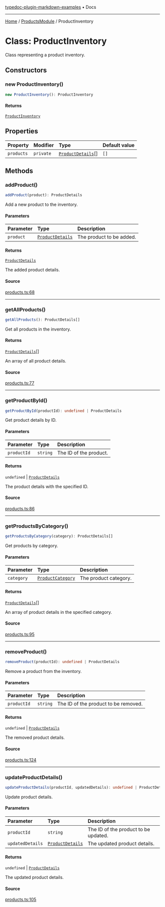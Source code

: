 [typedoc-plugin-markdown-examples](../../README.md) • Docs

***

[Home](../../README.md) / [ProductsModule](../README.md) / ProductInventory

# Class: ProductInventory

Class representing a product inventory.

## Constructors

### new ProductInventory()

```ts
new ProductInventory(): ProductInventory
```

#### Returns

[`ProductInventory`](ProductInventory.md)

## Properties

| Property | Modifier | Type | Default value |
| :------ | :------ | :------ | :------ |
| `products` | `private` | [`ProductDetails`](../interfaces/ProductDetails.md)[] | `[]` |

## Methods

### addProduct()

```ts
addProduct(product): ProductDetails
```

Add a new product to the inventory.

#### Parameters

| Parameter | Type | Description |
| :------ | :------ | :------ |
| `product` | [`ProductDetails`](../interfaces/ProductDetails.md) | The product to be added. |

#### Returns

[`ProductDetails`](../interfaces/ProductDetails.md)

The added product details.

#### Source

[products.ts:68](https://github.com/typedoc2md/typedoc-plugin-markdown-examples/blob/bacb1c2264a9626cba5f9e7959f4fc899171a745/examples/src/products.ts#L68)

***

### getAllProducts()

```ts
getAllProducts(): ProductDetails[]
```

Get all products in the inventory.

#### Returns

[`ProductDetails`](../interfaces/ProductDetails.md)[]

An array of all product details.

#### Source

[products.ts:77](https://github.com/typedoc2md/typedoc-plugin-markdown-examples/blob/bacb1c2264a9626cba5f9e7959f4fc899171a745/examples/src/products.ts#L77)

***

### getProductById()

```ts
getProductById(productId): undefined | ProductDetails
```

Get product details by ID.

#### Parameters

| Parameter | Type | Description |
| :------ | :------ | :------ |
| `productId` | `string` | The ID of the product. |

#### Returns

`undefined` \| [`ProductDetails`](../interfaces/ProductDetails.md)

The product details with the specified ID.

#### Source

[products.ts:86](https://github.com/typedoc2md/typedoc-plugin-markdown-examples/blob/bacb1c2264a9626cba5f9e7959f4fc899171a745/examples/src/products.ts#L86)

***

### getProductsByCategory()

```ts
getProductsByCategory(category): ProductDetails[]
```

Get products by category.

#### Parameters

| Parameter | Type | Description |
| :------ | :------ | :------ |
| `category` | [`ProductCategory`](../enumerations/ProductCategory.md) | The product category. |

#### Returns

[`ProductDetails`](../interfaces/ProductDetails.md)[]

An array of product details in the specified category.

#### Source

[products.ts:95](https://github.com/typedoc2md/typedoc-plugin-markdown-examples/blob/bacb1c2264a9626cba5f9e7959f4fc899171a745/examples/src/products.ts#L95)

***

### removeProduct()

```ts
removeProduct(productId): undefined | ProductDetails
```

Remove a product from the inventory.

#### Parameters

| Parameter | Type | Description |
| :------ | :------ | :------ |
| `productId` | `string` | The ID of the product to be removed. |

#### Returns

`undefined` \| [`ProductDetails`](../interfaces/ProductDetails.md)

The removed product details.

#### Source

[products.ts:124](https://github.com/typedoc2md/typedoc-plugin-markdown-examples/blob/bacb1c2264a9626cba5f9e7959f4fc899171a745/examples/src/products.ts#L124)

***

### updateProductDetails()

```ts
updateProductDetails(productId, updatedDetails): undefined | ProductDetails
```

Update product details.

#### Parameters

| Parameter | Type | Description |
| :------ | :------ | :------ |
| `productId` | `string` | The ID of the product to be updated. |
| `updatedDetails` | [`ProductDetails`](../interfaces/ProductDetails.md) | The updated product details. |

#### Returns

`undefined` \| [`ProductDetails`](../interfaces/ProductDetails.md)

The updated product details.

#### Source

[products.ts:105](https://github.com/typedoc2md/typedoc-plugin-markdown-examples/blob/bacb1c2264a9626cba5f9e7959f4fc899171a745/examples/src/products.ts#L105)
